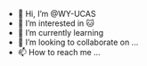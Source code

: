 - 👋 Hi, I’m @WY-UCAS
- 👀 I’m interested in 🐱
- 🌱 I’m currently learning 
- 💞️ I’m looking to collaborate on ...
- 📫 How to reach me ...

<!---
WY-UCAS/WY-UCAS is a ✨ special ✨ repository because its `README.md` (this file) appears on your GitHub profile.
You can click the Preview link to take a look at your changes.
--->
